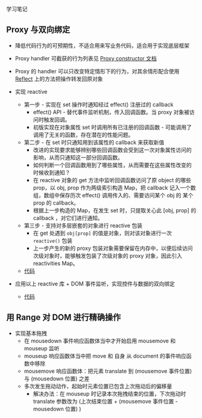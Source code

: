 学习笔记

## Proxy 与双向绑定

- 降低代码行为的可预期性，不适合用来写业务代码，适合用于实现底层框架
- Proxy handler 可截获的行为列表见 [Proxy constructor 文档](https://developer.mozilla.org/en-US/docs/Web/JavaScript/Reference/Global_Objects/Proxy/Proxy#Handler_functions)
- Proxy 的 handler 可以只改变特定情形下的行为，对其余情形配合使用 [Reflect](https://developer.mozilla.org/en-US/docs/Web/JavaScript/Reference/Global_Objects/Reflect) 上的方法把操作转发回原对象

- 实现 reactive
  - 第一步 - 实现在 set 操作时通知经过 effect() 注册过的 callback
    - effect() API - 替代事件监听机制，传入回调函数。当 proxy 对象被访问时触发回调。
    - 初版实现在对象属性 set 时调用所有已注册的回调函数 - 可能调用了调用了无关的函数，存在潜在的性能问题。
  - 第二步 - 在 set 时只通知用到该属性的 callback 来获取新值
    - 改进的实现要求能够辨别哪些回调函数会受到这一次对象属性访问的影响，从而只通知这一部分回调函数。
    - 如何判断一个回调函数用到了哪些属性，从而需要在这些属性改变的时候收到通知？
    - 在 reactive 对象的 get 方法中监听回调函数访问了原 object 的哪些 prop，以 obj, prop 作为两级索引构造 Map，把 callback 记入一个数组，数组中保存历次 effect() 调用传入的、需要访问某个 obj 的 某个 prop 的 callback。
    - 根据上一步构造的 Map，在发生 set 时，只提取关心此 [obj, prop] 的 callback ，对它们进行通知。
  - 第三步 - 支持对多层嵌套的对象进行 reactive 包装
    - 在 get 处遇到 `obj[prop]` 的值是对象，则对该对象进行一次 `reactive()` 包装
    - 上一步产生的新的 proxy 包装对象需要保留在内存中，以便后续访问次级对象时，能够触发包装了次级对象的 proxy 对象，因此引入 reactivities Map。
  - [代码](reactive.html)

- 应用以上 reactive 库 + DOM 事件监听，实现控件与数据的双向绑定
  - [代码](reactive-bind.html)

## 用 Range 对 DOM 进行精确操作

- 实现基本拖拽
  - 在 mousedown 事件响应函数体当中才开始启用 mousemove 和 mouseup 监听
  - mouseup 响应函数体当中把 move 和 自身 从 document 的事件响应函数中移除
  - mousemove 响应函数体：把元素 translate 到 (mousemove 事件位置) 与 (mousedown 位置) 之差
  - 多次发生拖动动作，起始时元素位置已包含上次拖动后的偏移量
    - 解决办法：在 mouseup 时记录本次拖拽结束的位置，下次拖动时 translate 参数改为 (上次结束位置 + (mousemove 事件位置 - mousedown 位置) )